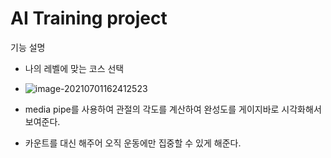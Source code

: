 # AI Training project

기능 설명

- 나의 레벨에 맞는 코스 선택

- ![image-20210701162412523](C:\Users\rey\AppData\Roaming\Typora\typora-user-images\image-20210701162412523.png)

- media pipe를 사용하여 관절의 각도를 계산하여 완성도를 게이지바로 시각화해서 보여준다.
-  카운트를 대신 해주어 오직 운동에만 집중할 수 있게 해준다.